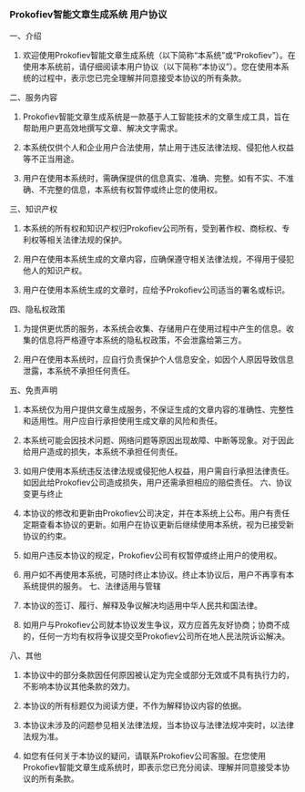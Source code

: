 ### Prokofiev智能文章生成系统 用户协议

一、介绍
1. 欢迎使用Prokofiev智能文章生成系统（以下简称“本系统”或“Prokofiev”）。在使用本系统前，请仔细阅读本用户协议（以下简称“本协议”）。您在使用本系统的过程中，表示您已完全理解并同意接受本协议的所有条款。

二、服务内容
1. Prokofiev智能文章生成系统是一款基于人工智能技术的文章生成工具，旨在帮助用户更高效地撰写文章、解决文字需求。

2. 本系统仅供个人和企业用户合法使用，禁止用于违反法律法规、侵犯他人权益等不正当用途。

3. 用户在使用本系统时，需确保提供的信息真实、准确、完整。如有不实、不准确、不完整的信息，本系统有权暂停或终止您的使用权。

三、知识产权
1. 本系统的所有权和知识产权归Prokofiev公司所有，受到著作权、商标权、专利权等相关法律法规的保护。

2. 用户在使用本系统生成的文章内容，应确保遵守相关法律法规，不得用于侵犯他人的知识产权。

3. 用户在使用本系统生成的文章时，应给予Prokofiev公司适当的署名或标识。

四、隐私权政策
1. 为提供更优质的服务，本系统会收集、存储用户在使用过程中产生的信息。收集的信息将严格遵守本系统的隐私权政策，不会泄露给第三方。

2. 用户在使用本系统时，应自行负责保护个人信息安全，如因个人原因导致信息泄露，本系统不承担任何责任。

五、免责声明
1. 本系统仅为用户提供文章生成服务，不保证生成的文章内容的准确性、完整性和适用性。用户应自行承担使用生成文章的风险和责任。

2. 本系统可能会因技术问题、网络问题等原因出现故障、中断等现象。对于因此给用户造成的损失，本系统不承担任何责任。

3. 如用户使用本系统违反法律法规或侵犯他人权益，用户需自行承担法律责任。如因此给Prokofiev公司造成损失，用户还需承担相应的赔偿责任。
六、协议变更与终止
1. 本协议的修改和更新由Prokofiev公司决定，并在本系统上公布。用户有责任定期查看本协议的更新。如用户在协议更新后继续使用本系统，视为已接受新协议的约束。

2. 如用户违反本协议的规定，Prokofiev公司有权暂停或终止用户的使用权。

3. 用户如不再使用本系统，可随时终止本协议。终止本协议后，用户不再享有本系统提供的服务。
七、法律适用与管辖
1. 本协议的签订、履行、解释及争议解决均适用中华人民共和国法律。

2. 如用户与Prokofiev公司就本协议发生争议，双方应首先友好协商；协商不成的，任何一方均有权将争议提交至Prokofiev公司所在地人民法院诉讼解决。

八、其他
1. 本协议中的部分条款因任何原因被认定为完全或部分无效或不具有执行力的，不影响本协议其他条款的效力。

2. 本协议的所有标题仅为阅读方便，不作为解释协议内容的依据。

3. 本协议未涉及的问题参见相关法律法规，当本协议与法律法规冲突时，以法律法规为准。

4. 如您有任何关于本协议的疑问，请联系Prokofiev公司客服。在您使用Prokofiev智能文章生成系统时，即表示您已充分阅读、理解并同意接受本协议的所有条款。
